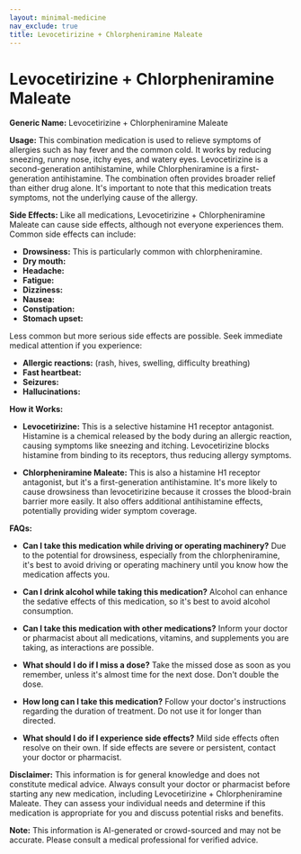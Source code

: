 ```yaml
---
layout: minimal-medicine
nav_exclude: true
title: Levocetirizine + Chlorpheniramine Maleate
---
```


# Levocetirizine + Chlorpheniramine Maleate

**Generic Name:** Levocetirizine + Chlorpheniramine Maleate

**Usage:** This combination medication is used to relieve symptoms of allergies such as hay fever and the common cold.  It works by reducing sneezing, runny nose, itchy eyes, and watery eyes. Levocetirizine is a second-generation antihistamine, while Chlorpheniramine is a first-generation antihistamine.  The combination often provides broader relief than either drug alone.  It's important to note that this medication treats symptoms, not the underlying cause of the allergy.

**Side Effects:**  Like all medications, Levocetirizine + Chlorpheniramine Maleate can cause side effects, although not everyone experiences them. Common side effects can include:

* **Drowsiness:** This is particularly common with chlorpheniramine.
* **Dry mouth:**
* **Headache:**
* **Fatigue:**
* **Dizziness:**
* **Nausea:**
* **Constipation:**
* **Stomach upset:**

Less common but more serious side effects are possible.  Seek immediate medical attention if you experience:

* **Allergic reactions:** (rash, hives, swelling, difficulty breathing)
* **Fast heartbeat:**
* **Seizures:**
* **Hallucinations:**


**How it Works:**

* **Levocetirizine:** This is a selective histamine H1 receptor antagonist. Histamine is a chemical released by the body during an allergic reaction, causing symptoms like sneezing and itching.  Levocetirizine blocks histamine from binding to its receptors, thus reducing allergy symptoms.

* **Chlorpheniramine Maleate:** This is also a histamine H1 receptor antagonist, but it's a first-generation antihistamine. It's more likely to cause drowsiness than levocetirizine because it crosses the blood-brain barrier more easily.  It also offers additional antihistamine effects, potentially providing wider symptom coverage.


**FAQs:**

* **Can I take this medication while driving or operating machinery?**  Due to the potential for drowsiness, especially from the chlorpheniramine, it's best to avoid driving or operating machinery until you know how the medication affects you.

* **Can I drink alcohol while taking this medication?** Alcohol can enhance the sedative effects of this medication, so it's best to avoid alcohol consumption.

* **Can I take this medication with other medications?**  Inform your doctor or pharmacist about all medications, vitamins, and supplements you are taking, as interactions are possible.

* **What should I do if I miss a dose?** Take the missed dose as soon as you remember, unless it's almost time for the next dose.  Don't double the dose.

* **How long can I take this medication?**  Follow your doctor's instructions regarding the duration of treatment.  Do not use it for longer than directed.

* **What should I do if I experience side effects?**  Mild side effects often resolve on their own. If side effects are severe or persistent, contact your doctor or pharmacist.


**Disclaimer:** This information is for general knowledge and does not constitute medical advice.  Always consult your doctor or pharmacist before starting any new medication, including Levocetirizine + Chlorpheniramine Maleate.  They can assess your individual needs and determine if this medication is appropriate for you and discuss potential risks and benefits.


**Note:** This information is AI-generated or crowd-sourced and may not be accurate. Please consult a medical professional for verified advice.